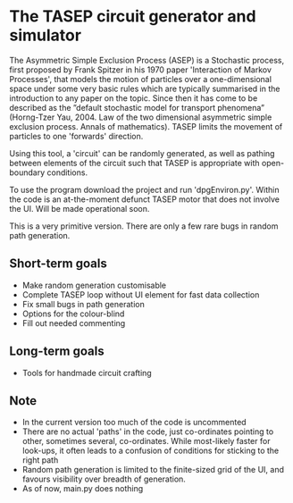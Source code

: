 The TASEP circuit generator and simulator
=========================================

The Asymmetric Simple Exclusion Process (ASEP) is a Stochastic process,
first proposed by Frank Spitzer in his 1970 paper 'Interaction of Markov Processes', that models the motion
of particles over a one-dimensional space under some very basic rules which are typically summarised in the introduction to any paper on the topic.
Since then it has come to be described as the ”default stochastic model for
transport phenomena” (Horng-Tzer Yau, 2004. Law of the two dimensional asymmetric simple exclusion
process. Annals of mathematics). TASEP limits the movement of particles to one 'forwards' direction.

Using this tool, a 'circuit' can be randomly generated, as well as pathing between elements of the circuit such
that TASEP is appropriate with open-boundary conditions.

To use the program download the project and run 'dpgEnviron.py'. Within the code is an at-the-moment
defunct TASEP motor that does not involve the UI. Will be made operational soon.

This is a very primitive version. There are only a few rare bugs in random path generation.

Short-term goals
----------
- Make random generation customisable
- Complete TASEP loop without UI element for fast data collection
- Fix small bugs in path generation
- Options for the colour-blind
- Fill out needed commenting

Long-term goals
---------------
- Tools for handmade circuit crafting

Note
---
- In the current version too much of the code is uncommented
- There are no actual 'paths' in the code, just co-ordinates pointing to other, sometimes several, co-ordinates.
  While most-likely faster for look-ups, it often leads to a confusion of conditions for sticking to the right path
- Random path generation is limited to the finite-sized grid of the UI, and favours visibility over
  breadth of generation.
- As of now, main.py does nothing